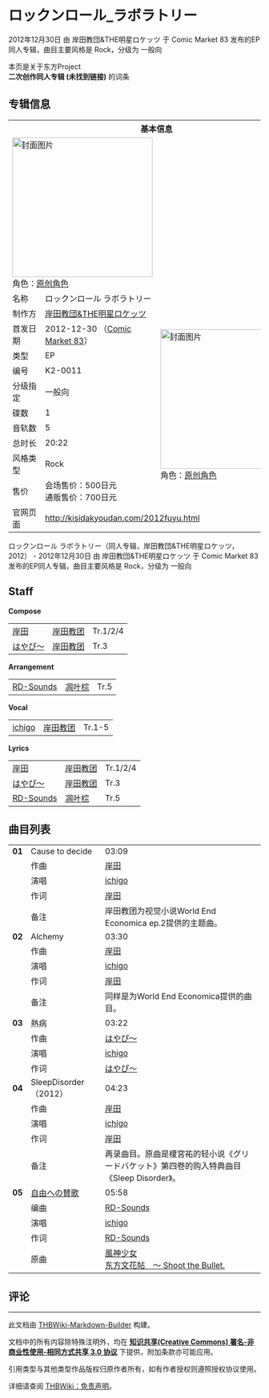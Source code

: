 # ロックンロール_ラボラトリー

<!-- source html: G:\repos\THBWiki-Markdown-Builder\THBWikiMarkdown\Temp\main\b\bf\ns0%3A%E3%83%AD%E3%83%83%E3%82%AF%E3%83%B3%E3%83%AD%E3%83%BC%E3%83%AB_%E3%83%A9%E3%83%9C%E3%83%A9%E3%83%88%E3%83%AA%E3%83%BC.html -->

2012年12月30日 由 岸田教団&THE明星ロケッツ 于 Comic Market 83 发布的EP同人专辑，曲目主要风格是 Rock，分级为 一般向

本页是关于东方Project  
 **二次创作同人专辑 (未找到链接)** 的词条

## 专辑信息

<table><tbody><tr><th colspan="3">基本信息</th></tr><tr><td class="cover-artwork-mobile" colspan="2"><a href="./文件-ロックンロール_ラボラトリー封面.png.md" class="image" title="封面图片"><img alt="封面图片" src="https://upload.thwiki.cc/thumb/7/7a/%E3%83%AD%E3%83%83%E3%82%AF%E3%83%B3%E3%83%AD%E3%83%BC%E3%83%AB_%E3%83%A9%E3%83%9C%E3%83%A9%E3%83%88%E3%83%AA%E3%83%BC%E5%B0%81%E9%9D%A2.png/280px-%E3%83%AD%E3%83%83%E3%82%AF%E3%83%B3%E3%83%AD%E3%83%BC%E3%83%AB_%E3%83%A9%E3%83%9C%E3%83%A9%E3%83%88%E3%83%AA%E3%83%BC%E5%B0%81%E9%9D%A2.png" decoding="async" loading="lazy" width="280" height="278" srcset="https://upload.thwiki.cc/thumb/7/7a/%E3%83%AD%E3%83%83%E3%82%AF%E3%83%B3%E3%83%AD%E3%83%BC%E3%83%AB_%E3%83%A9%E3%83%9C%E3%83%A9%E3%83%88%E3%83%AA%E3%83%BC%E5%B0%81%E9%9D%A2.png/420px-%E3%83%AD%E3%83%83%E3%82%AF%E3%83%B3%E3%83%AD%E3%83%BC%E3%83%AB_%E3%83%A9%E3%83%9C%E3%83%A9%E3%83%88%E3%83%AA%E3%83%BC%E5%B0%81%E9%9D%A2.png 1.5x, https://upload.thwiki.cc/thumb/7/7a/%E3%83%AD%E3%83%83%E3%82%AF%E3%83%B3%E3%83%AD%E3%83%BC%E3%83%AB_%E3%83%A9%E3%83%9C%E3%83%A9%E3%83%88%E3%83%AA%E3%83%BC%E5%B0%81%E9%9D%A2.png/560px-%E3%83%AD%E3%83%83%E3%82%AF%E3%83%B3%E3%83%AD%E3%83%BC%E3%83%AB_%E3%83%A9%E3%83%9C%E3%83%A9%E3%83%88%E3%83%AA%E3%83%BC%E5%B0%81%E9%9D%A2.png 2x" data-file-width="800" data-file-height="794"></a><div class="cover-char">角色：<a href="/index.php?title=%E5%8E%9F%E5%88%9B%E8%A7%92%E8%89%B2&amp;action=edit&amp;redlink=1" class="new" title="原创角色（页面不存在）">原创角色</a></div></td>
</tr><tr><td class="label">名称</td><td colspan="2"> ロックンロール ラボラトリー </td></tr><tr><td class="label">制作方</td><td><a href="./岸田教団&THE明星ロケッツ.md" title="岸田教団&amp;THE明星ロケッツ">岸田教団&amp;THE明星ロケッツ</a></td><td class="cover-artwork" rowspan="10" style="min-width:280px;"><a href="./文件-ロックンロール_ラボラトリー封面.png.md" class="image" title="封面图片"><img alt="封面图片" src="https://upload.thwiki.cc/thumb/7/7a/%E3%83%AD%E3%83%83%E3%82%AF%E3%83%B3%E3%83%AD%E3%83%BC%E3%83%AB_%E3%83%A9%E3%83%9C%E3%83%A9%E3%83%88%E3%83%AA%E3%83%BC%E5%B0%81%E9%9D%A2.png/280px-%E3%83%AD%E3%83%83%E3%82%AF%E3%83%B3%E3%83%AD%E3%83%BC%E3%83%AB_%E3%83%A9%E3%83%9C%E3%83%A9%E3%83%88%E3%83%AA%E3%83%BC%E5%B0%81%E9%9D%A2.png" decoding="async" loading="lazy" width="280" height="278" srcset="https://upload.thwiki.cc/thumb/7/7a/%E3%83%AD%E3%83%83%E3%82%AF%E3%83%B3%E3%83%AD%E3%83%BC%E3%83%AB_%E3%83%A9%E3%83%9C%E3%83%A9%E3%83%88%E3%83%AA%E3%83%BC%E5%B0%81%E9%9D%A2.png/420px-%E3%83%AD%E3%83%83%E3%82%AF%E3%83%B3%E3%83%AD%E3%83%BC%E3%83%AB_%E3%83%A9%E3%83%9C%E3%83%A9%E3%83%88%E3%83%AA%E3%83%BC%E5%B0%81%E9%9D%A2.png 1.5x, https://upload.thwiki.cc/thumb/7/7a/%E3%83%AD%E3%83%83%E3%82%AF%E3%83%B3%E3%83%AD%E3%83%BC%E3%83%AB_%E3%83%A9%E3%83%9C%E3%83%A9%E3%83%88%E3%83%AA%E3%83%BC%E5%B0%81%E9%9D%A2.png/560px-%E3%83%AD%E3%83%83%E3%82%AF%E3%83%B3%E3%83%AD%E3%83%BC%E3%83%AB_%E3%83%A9%E3%83%9C%E3%83%A9%E3%83%88%E3%83%AA%E3%83%BC%E5%B0%81%E9%9D%A2.png 2x" data-file-width="800" data-file-height="794"></a><div class="cover-char">角色：<a href="/index.php?title=%E5%8E%9F%E5%88%9B%E8%A7%92%E8%89%B2&amp;action=edit&amp;redlink=1" class="new" title="原创角色（页面不存在）">原创角色</a></div></td>
</tr><tr><td class="label">首发日期</td><td>2012-12-30&#160;（<a href="/展会作品列表?e=Comic+Market%2383">Comic Market 83</a>）</td></tr><tr><td class="label">类型</td><td>EP</td></tr><tr><td class="label">编号</td><td>K2-0011</td></tr><tr><td class="label">分级指定</td><td>一般向</td></tr><tr><td class="label">碟数</td><td>1</td></tr><tr><td class="label">音轨数</td><td>5</td></tr><tr><td class="label">总时长</td><td>20:22</td></tr><tr><td class="label">风格类型</td><td>Rock</td></tr><tr><td class="label">售价</td><td>会场售价：500日元<br>通贩售价：700日元</td></tr>
<tr><td class="label">官网页面</td><td colspan="2"><a rel="nofollow" class="external free" href="http://kisidakyoudan.com/2012fuyu.html">http://kisidakyoudan.com/2012fuyu.html</a></td></tr></tbody></table>

ロックンロール ラボラトリー（同人专辑，岸田教団&amp;THE明星ロケッツ，2012） - 2012年12月30日 由 岸田教団&amp;THE明星ロケッツ 于 Comic Market 83 发布的EP同人专辑，曲目主要风格是 Rock，分级为 一般向

## Staff
  
 **Compose**   

<table><tbody><tr><td><a href="./岸田.md" title="岸田">岸田</a></td><td><a href="./岸田教团.md" title="岸田教团">岸田教团</a></td><td>Tr.1/2/4</td></tr><tr><td><a href="/index.php?title=%E3%81%AF%E3%82%84%E3%81%B4%EF%BD%9E&amp;action=edit&amp;redlink=1" class="new" title="はやぴ～（页面不存在）">はやぴ～</a></td><td><a href="./岸田教团.md" title="岸田教团">岸田教团</a></td><td>Tr.3</td></tr></tbody></table>

  
 **Arrangement**   

<table><tbody><tr><td><a href="./RD-Sounds.md" title="RD-Sounds">RD-Sounds</a></td><td><a href="./凋叶棕.md" title="凋叶棕">凋叶棕</a></td><td>Tr.5</td></tr></tbody></table>

  
 **Vocal**   

<table><tbody><tr><td><a href="./ichigo.md" title="ichigo">ichigo</a></td><td><a href="./岸田教团.md" title="岸田教团">岸田教团</a></td><td>Tr.1-5</td></tr></tbody></table>

  
 **Lyrics**   

<table><tbody><tr><td><a href="./岸田.md" title="岸田">岸田</a></td><td><a href="./岸田教团.md" title="岸田教团">岸田教团</a></td><td>Tr.1/2/4</td></tr><tr><td><a href="/index.php?title=%E3%81%AF%E3%82%84%E3%81%B4%EF%BD%9E&amp;action=edit&amp;redlink=1" class="new" title="はやぴ～（页面不存在）">はやぴ～</a></td><td><a href="./岸田教团.md" title="岸田教团">岸田教团</a></td><td>Tr.3</td></tr><tr><td><a href="./RD-Sounds.md" title="RD-Sounds">RD-Sounds</a></td><td><a href="./凋叶棕.md" title="凋叶棕">凋叶棕</a></td><td>Tr.5</td></tr></tbody></table>



## 曲目列表

<table><tbody><tr><td id="1" class="infoRL"><b>01</b></td><td id="Cause_to_decide" colspan="2" class="title">Cause to decide<span class="thcsearchlinks"><a rel="nofollow" class="external text" href="https://cd.thwiki.cc?arrange=岸田&amp;vocal=ichigo&amp;lyric=岸田&amp;fromwiki=ロックンロール_ラボラトリー"><span title="搜索相似同人曲"></span></a></span></td><td class="time">03:09</td></tr><tr><td class="left"></td><td class="label">作曲</td><td class="text" colspan="2"><a href="./岸田.md" title="岸田">岸田</a><span class="thcsearchlinks"><a rel="nofollow" class="external text" href="https://cd.thwiki.cc?arrange=，岸田&amp;fromwiki=ロックンロール_ラボラトリー"><span></span></a></span></td></tr><tr><td class="left"></td><td class="label">演唱</td><td class="text" colspan="2"><a href="./ichigo.md" title="ichigo">ichigo</a><span class="thcsearchlinks"><a rel="nofollow" class="external text" href="https://cd.thwiki.cc?vocal=ichigo&amp;fromwiki=ロックンロール_ラボラトリー"><span></span></a></span></td></tr><tr><td class="left"></td><td class="label">作词</td><td class="text" colspan="2"><a href="./岸田.md" title="岸田">岸田</a><span class="thcsearchlinks"><a rel="nofollow" class="external text" href="https://cd.thwiki.cc?lyric=岸田&amp;fromwiki=ロックンロール_ラボラトリー"><span></span></a></span></td></tr><tr><td class="left"></td><td class="label">备注</td><td class="text" colspan="2">岸田教团为视觉小说World End Economica ep.2提供的主题曲。</td></tr>
<tr><td id="2" class="infoRL"><b>02</b></td><td id="Alchemy" colspan="2" class="title">Alchemy<span class="thcsearchlinks"><a rel="nofollow" class="external text" href="https://cd.thwiki.cc?arrange=岸田&amp;vocal=ichigo&amp;lyric=岸田&amp;fromwiki=ロックンロール_ラボラトリー"><span title="搜索相似同人曲"></span></a></span></td><td class="time">03:30</td></tr><tr><td class="left"></td><td class="label">作曲</td><td class="text" colspan="2"><a href="./岸田.md" title="岸田">岸田</a><span class="thcsearchlinks"><a rel="nofollow" class="external text" href="https://cd.thwiki.cc?arrange=，岸田&amp;fromwiki=ロックンロール_ラボラトリー"><span></span></a></span></td></tr><tr><td class="left"></td><td class="label">演唱</td><td class="text" colspan="2"><a href="./ichigo.md" title="ichigo">ichigo</a><span class="thcsearchlinks"><a rel="nofollow" class="external text" href="https://cd.thwiki.cc?vocal=ichigo&amp;fromwiki=ロックンロール_ラボラトリー"><span></span></a></span></td></tr><tr><td class="left"></td><td class="label">作词</td><td class="text" colspan="2"><a href="./岸田.md" title="岸田">岸田</a><span class="thcsearchlinks"><a rel="nofollow" class="external text" href="https://cd.thwiki.cc?lyric=岸田&amp;fromwiki=ロックンロール_ラボラトリー"><span></span></a></span></td></tr><tr><td class="left"></td><td class="label">备注</td><td class="text" colspan="2">同样是为World End Economica提供的曲目。</td></tr>
<tr><td id="3" class="infoRL"><b>03</b></td><td id="熱病" colspan="2" class="title">熱病<span class="thcsearchlinks"><a rel="nofollow" class="external text" href="https://cd.thwiki.cc?arrange=はやぴ～&amp;vocal=ichigo&amp;lyric=はやぴ～&amp;fromwiki=ロックンロール_ラボラトリー"><span title="搜索相似同人曲"></span></a></span></td><td class="time">03:22</td></tr><tr><td class="left"></td><td class="label">作曲</td><td class="text" colspan="2"><a href="/index.php?title=%E3%81%AF%E3%82%84%E3%81%B4%EF%BD%9E&amp;action=edit&amp;redlink=1" class="new" title="はやぴ～（页面不存在）">はやぴ～</a><span class="thcsearchlinks"><a rel="nofollow" class="external text" href="https://cd.thwiki.cc?arrange=，はやぴ～&amp;fromwiki=ロックンロール_ラボラトリー"><span></span></a></span></td></tr><tr><td class="left"></td><td class="label">演唱</td><td class="text" colspan="2"><a href="./ichigo.md" title="ichigo">ichigo</a><span class="thcsearchlinks"><a rel="nofollow" class="external text" href="https://cd.thwiki.cc?vocal=ichigo&amp;fromwiki=ロックンロール_ラボラトリー"><span></span></a></span></td></tr><tr><td class="left"></td><td class="label">作词</td><td class="text" colspan="2"><a href="/index.php?title=%E3%81%AF%E3%82%84%E3%81%B4%EF%BD%9E&amp;action=edit&amp;redlink=1" class="new" title="はやぴ～（页面不存在）">はやぴ～</a><span class="thcsearchlinks"><a rel="nofollow" class="external text" href="https://cd.thwiki.cc?lyric=はやぴ～&amp;fromwiki=ロックンロール_ラボラトリー"><span></span></a></span></td></tr>
<tr><td id="4" class="infoO"><b>04</b></td><td id="SleepDisorder（2012）" colspan="2" class="title">SleepDisorder（2012）<span class="thcsearchlinks"><a rel="nofollow" class="external text" href="https://cd.thwiki.cc?arrange=岸田&amp;vocal=ichigo&amp;lyric=岸田&amp;fromwiki=ロックンロール_ラボラトリー"><span title="搜索相似同人曲"></span></a></span></td><td class="time">04:23</td></tr><tr><td class="left"></td><td class="label">作曲</td><td class="text" colspan="2"><a href="./岸田.md" title="岸田">岸田</a><span class="thcsearchlinks"><a rel="nofollow" class="external text" href="https://cd.thwiki.cc?arrange=，岸田&amp;fromwiki=ロックンロール_ラボラトリー"><span></span></a></span></td></tr><tr><td class="left"></td><td class="label">演唱</td><td class="text" colspan="2"><a href="./ichigo.md" title="ichigo">ichigo</a><span class="thcsearchlinks"><a rel="nofollow" class="external text" href="https://cd.thwiki.cc?vocal=ichigo&amp;fromwiki=ロックンロール_ラボラトリー"><span></span></a></span></td></tr><tr><td class="left"></td><td class="label">作词</td><td class="text" colspan="2"><a href="./岸田.md" title="岸田">岸田</a><span class="thcsearchlinks"><a rel="nofollow" class="external text" href="https://cd.thwiki.cc?lyric=岸田&amp;fromwiki=ロックンロール_ラボラトリー"><span></span></a></span></td></tr><tr><td class="left"></td><td class="label">备注</td><td class="text" colspan="2">再录曲目。原曲是榎宮祐的轻小说《グリードバケット》第四卷的购入特典曲目《Sleep Disorder》。</td></tr>
<tr><td id="5" class="infoRD"><b>05</b></td><td id="自由への賛歌" colspan="2" class="title"><a href="./歌词-自由への賛歌.md" title="歌词:自由への賛歌">自由への賛歌</a><span class="thcsearchlinks"><a rel="nofollow" class="external text" href="https://cd.thwiki.cc?arrange=RD-Sounds&amp;vocal=ichigo&amp;lyric=RD-Sounds，&amp;ogmusic=風神少女&amp;fromwiki=ロックンロール_ラボラトリー"><span title="搜索相似同人曲"></span></a></span></td><td class="time">05:58</td></tr><tr><td class="left"></td><td class="label">编曲</td><td class="text" colspan="2"><a href="./RD-Sounds.md" title="RD-Sounds">RD-Sounds</a><span class="thcsearchlinks"><a rel="nofollow" class="external text" href="https://cd.thwiki.cc?arrange=，RD-Sounds，&amp;fromwiki=ロックンロール_ラボラトリー"><span></span></a></span></td></tr><tr><td class="left"></td><td class="label">演唱</td><td class="text" colspan="2"><a href="./ichigo.md" title="ichigo">ichigo</a><span class="thcsearchlinks"><a rel="nofollow" class="external text" href="https://cd.thwiki.cc?vocal=ichigo&amp;fromwiki=ロックンロール_ラボラトリー"><span></span></a></span></td></tr><tr><td class="left"></td><td class="label">作词</td><td class="text" colspan="2"><a href="./RD-Sounds.md" title="RD-Sounds">RD-Sounds</a><span class="thcsearchlinks"><a rel="nofollow" class="external text" href="https://cd.thwiki.cc?lyric=RD-Sounds，&amp;fromwiki=ロックンロール_ラボラトリー"><span></span></a></span></td></tr><tr><td class="left"></td><td class="label">原曲</td><td class="text" colspan="2"><span class="thcsearchlinks"><a rel="nofollow" class="external text" href="https://cd.thwiki.cc?ogmusic=風神少女&amp;fromwiki=ロックンロール_ラボラトリー"><span></span></a></span><div class="ogmusic"><a href="./風神少女.md" class="mw-redirect" title="風神少女">風神少女</a></div><div class="source"><a href="./东方文花帖_～_Shoot_the_Bullet..md" class="mw-redirect" title="东方文花帖 ～ Shoot the Bullet.">东方文花帖　～ Shoot the Bullet.</a></div></td></tr></tbody></table>



## 评论




---

此文档由 [THBWiki-Markdown-Builder](https://github.com/Delsin-Yu/THBWiki-Markdown-Builder) 构建。

文档中的所有内容除特殊注明外，均在 [**知识共享(Creative Commons) 署名-非商业性使用-相同方式共享 3.0 协议**](https://creativecommons.org/licenses/by-sa/3.0/deed.zh-hans) 下提供，附加条款亦可能应用。

引用类型与其他类型作品版权归原作者所有，如有作者授权则遵照授权协议使用。

详细请查阅 [THBWiki：免责声明](https://thbwiki.cc/THBWiki:%E5%85%8D%E8%B4%A3%E5%A3%B0%E6%98%8E)。

